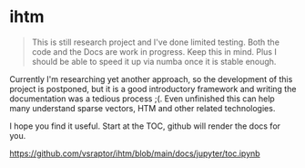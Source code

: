 # ihtm


> This is still research project and I've done limited testing. Both the code and the Docs are work in progress. Keep this in mind. Plus I should be able to speed it up via numba once it is stable enough.

Currently I'm researching yet another approach, so the development of this project is postponed, but it is a good introductory framework and writing the documentation was a tedious process ;(. Even unfinished this can help many understand sparse vectors, HTM and other related technologies.

I hope you find it useful. Start at the TOC, github will render the docs for you.  

https://github.com/vsraptor/ihtm/blob/main/docs/jupyter/toc.ipynb

